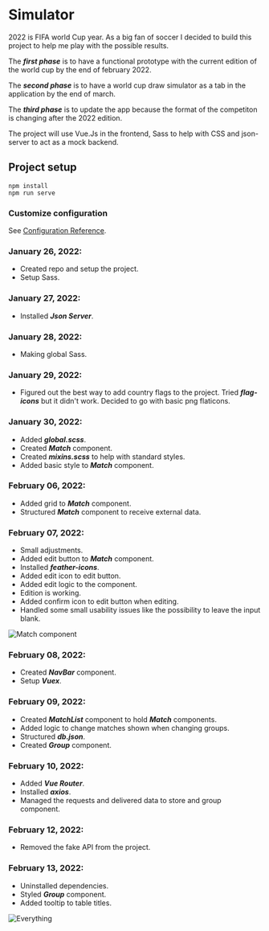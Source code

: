 # Simulator

2022 is FIFA world Cup year. As a big fan of soccer I decided to build this project to help me play with the possible results.

The **_first phase_** is to have a functional prototype with the current edition of the world cup by the end of february 2022.

The **_second phase_** is to have a world cup draw simulator as a tab in the application by the end of march.

The **_third phase_** is to update the app because the format of the competiton is changing after the 2022 edition.

The project will use Vue.Js in the frontend, Sass to help with CSS and json-server to act as a mock backend.

## Project setup

```
npm install
npm run serve
```

### Customize configuration

See [Configuration Reference](https://cli.vuejs.org/config/).

### January 26, 2022:

-   Created repo and setup the project.
-   Setup Sass.

### January 27, 2022:

-   Installed **_Json Server_**.

### January 28, 2022:

-   Making global Sass.

### January 29, 2022:

-   Figured out the best way to add country flags to the project. Tried **_flag-icons_** but it didn't work. Decided to go with basic png flaticons.

### January 30, 2022:

-   Added **_global.scss_**.
-   Created **_Match_** component.
-   Created **_mixins.scss_** to help with standard styles.
-   Added basic style to **_Match_** component.

### February 06, 2022:

-   Added grid to **_Match_** component.
-   Structured **_Match_** component to receive external data.

### February 07, 2022:

-   Small adjustments.
-   Added edit button to **_Match_** component.
-   Installed **_feather-icons_**.
-   Added edit icon to edit button.
-   Added edit logic to the component.
-   Edition is working.
-   Added confirm icon to edit button when editing.
-   Handled some small usability issues like the possibility to leave the input blank.

![Match component](https://github.com/ClaudioKamoda/World-Cup-Simulator/blob/main/src/assets/progressGifs/feb0722.gif)

### February 08, 2022:

-   Created **_NavBar_** component.
-   Setup **_Vuex_**.

### February 09, 2022:

-   Created **_MatchList_** component to hold **_Match_** components.
-   Added logic to change matches shown when changing groups.
-   Structured **_db.json_**.
-   Created **_Group_** component.

### February 10, 2022:

-   Added **_Vue Router_**.
-   Installed **_axios_**.
-   Managed the requests and delivered data to store and group component.

### February 12, 2022:

-   Removed the fake API from the project.

### February 13, 2022:

-   Uninstalled dependencies.
-   Styled **_Group_** component.
-   Added tooltip to table titles.

![Everything](https://github.com/ClaudioKamoda/World-Cup-Simulator/blob/main/src/assets/progressGifs/feb1322.gif)